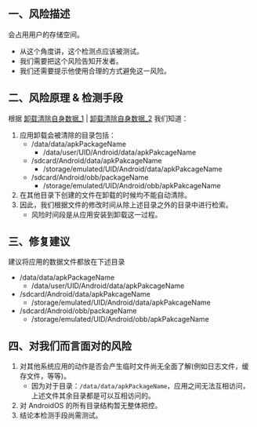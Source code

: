 ## 一、风险描述
会占用用户的存储空间。
- 从这个角度讲，这个检测点应该被测试。
- 我们需要把这个风险告知开发者。
- 我们还需要提示他使用合理的方式避免这一风险。

## 二、风险原理 & 检测手段
根据 [卸载清除自身数据_1](卸载清除自身数据_1.md) | [卸载清除自身数据_2](卸载清除自身数据_2.md) 我们知道：
1. 应用卸载会被清除的目录包括：
    - /data/data/apkPackageName
        - /data/user/UID/Android/data/apkPakcageName
    - /sdcard/Android/data/apkPakcageName
        - /storage/emulated/UID/Android/data/apkPakcageName
    - /sdcard/Android/obb/packageName
        - /storage/emulated/UID/Android/obb/apkPakcageName
2. 在其他目录下创建的文件在卸载的时候均不能自动清除。
3. 因此，我们根据文件的修改时间从除上述目录之外的目录中进行检索。
    - 风险时间段是从应用安装到卸载这一过程。


## 三、修复建议
建议将应用的数据文件都放在下述目录
- /data/data/apkPackageName
    - /data/user/UID/Android/data/apkPakcageName
- /sdcard/Android/data/apkPakcageName
    - /storage/emulated/UID/Android/data/apkPakcageName
- /sdcard/Android/obb/packageName
    - /storage/emulated/UID/Android/obb/apkPakcageName

## 四、对我们而言面对的风险
1. 对其他系统应用的动作是否会产生临时文件尚无全面了解(例如日志文件，缓存文件，等等)。
    - 因为对于目录：`/data/data/apkPackageName`，应用之间无法互相访问，上述文件其余目录都是可以互相访问的。
2. 对 AndroidOS 的所有目录结构暂无整体把控。
3. 结论本检测手段尚需测试。
